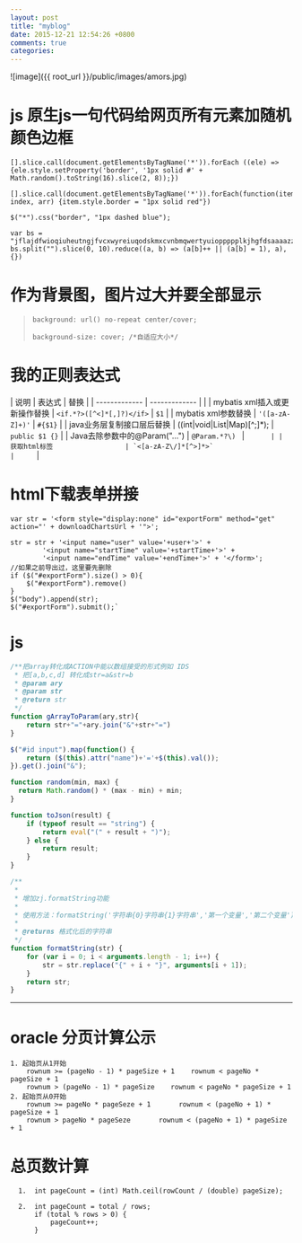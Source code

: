 ```yaml
---
layout: post
title: "myblog"
date: 2015-12-21 12:54:26 +0800
comments: true
categories:
---
```


![image]({{ root_url }}/public/images/amors.jpg)


js 原生js一句代码给网页所有元素加随机颜色边框
============================================

    [].slice.call(document.getElementsByTagName('*')).forEach ((ele) => {ele.style.setProperty('border', '1px solid #' + Math.random().toString(16).slice(2, 8));})

    [].slice.call(document.getElementsByTagName('*')).forEach(function(item, index, arr) {item.style.border = "1px solid red"})

    $("*").css("border", "1px dashed blue");

    var bs = "jflajdfwioqiuheutngjfvcxwyreiuqodskmxcvnbmqwertyuioppppplkjhgfdsaaaazzzzzzzzzzzzxcvbnmzcx";
    bs.split("").slice(0, 10).reduce((a, b) => (a[b]++ || (a[b] = 1), a), {})

作为背景图，图片过大并要全部显示
===================================

> `background: url() no-repeat center/cover;`
>
> `background-size: cover; /*自适应大小*/`

我的正则表达式
==============================

| 说明                           | 表达式                                   | 替换            |
| -------------                 | -------------                             |                |
| mybatis xml插入或更新操作替换  | `<if.*?>([^<]*[,]?)</if>`                 | `$1`           |
| mybatis xml参数替换           | `'([a-zA-Z]+)'`                           | `#{$1}`        |
| java业务层复制接口层后替换     | ((int&#124;void&#124;List&#124;Map)[^;]*); | `public $1 {}` |
| Java去除参数中的@Param("...") | `@Param.*?\) `                             |       ``       |
| 获取html标签                  | `<[a-zA-Z\/]*[^>]*>`                       |      ``       |




html下载表单拼接
=========================================

    var str = '<form style="display:none" id="exportForm" method="get" action="' + downloadChartsUrl + '">';

    str = str + '<input name="user" value='+user+'>' +
            '<input name="startTime" value='+startTime+'>' +
            '<input name="endTime" value='+endTime+'>' + '</form>';
    //如果之前导出过，这里要先删除
    if ($("#exportForm").size() > 0){
        $("#exportForm").remove()
    }
    $("body").append(str);
    $("#exportForm").submit();`

js
==========================
```javascript
/**把array转化成ACTION中能以数组接受的形式例如 IDS
 * 把[a,b,c,d] 转化成str=a&str=b
 * @param ary
 * @param str
 * @return str
 */
function gArrayToParam(ary,str){
    return str+"="+ary.join("&"+str+"=")
}

$("#id input").map(function() {
    return ($(this).attr("name")+'='+$(this).val());
}).get().join("&");

function random(min, max) {
  return Math.random() * (max - min) + min;
}

function toJson(result) {
	if (typeof result == "string") {
		return eval("(" + result + ")");
	} else {
		return result;
	}
}

/**
 *
 * 增加zj.formatString功能
 *
 * 使用方法：formatString('字符串{0}字符串{1}字符串','第一个变量','第二个变量');
 *
 * @returns 格式化后的字符串
 */
function formatString(str) {
	for (var i = 0; i < arguments.length - 1; i++) {
		str = str.replace("{" + i + "}", arguments[i + 1]);
	}
	return str;
}
```
---    

oracle 分页计算公示
=============================
    1. 起始页从1开始
        rownum >= (pageNo - 1) * pageSize + 1    rownum < pageNo * pageSize + 1
        rownum > (pageNo - 1) * pageSize    rownum < pageNo * pageSize + 1
    2. 起始页从0开始
        rownum >= pageNo * pageSeze + 1       rownum < (pageNo + 1) * pageSize + 1
        rownum > pageNo * pageSeze       rownum < (pageNo + 1) * pageSize + 1

总页数计算
=======================
      1.  int pageCount = (int) Math.ceil(rowCount / (double) pageSize);

      2.  int pageCount = total / rows;
          if (total % rows > 0) {
              pageCount++;
          }
